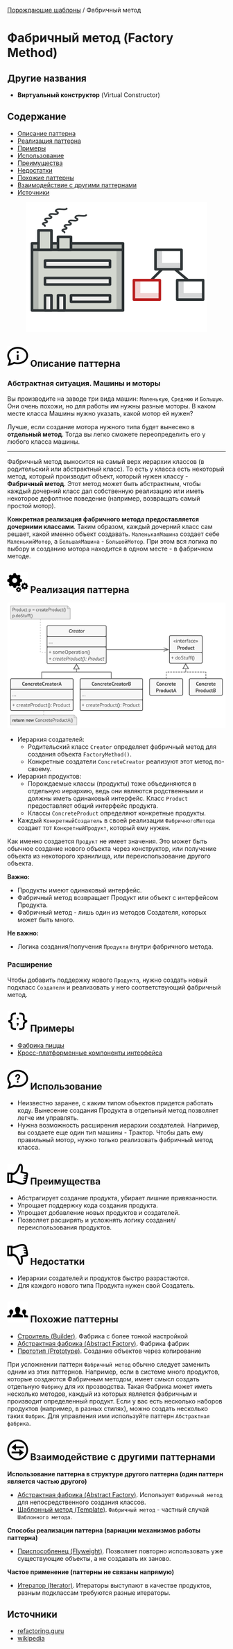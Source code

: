 [Порождающие шаблоны](../#readme) / Фабричный метод



# Фабричный метод (Factory Method)



## Другие названия

* **Виртуальный конструктор** (Virtual Constructor)



## Содержание

* [Описание паттерна](#-описание-паттерна)
* [Реализация паттерна](#-реализация-паттерна)
* [Примеры](#-примеры)
* [Использование](#-использование)
* [Преимущества](#-преимущества)
* [Недостатки](#-недостатки)
* [Похожие паттерны](#-похожие-паттерны)
* [Взаимодействие с другими паттернами](#-взаимодействие-с-другими-паттернами)
* [Источники](#источники)


<p style="text-align: center">
  <img src="./scheme/img.png" />
</p>


## ![](../../ui/info.svg) Описание паттерна


### Абстрактная ситуация. Машины и моторы

Вы производите на заводе три вида машин: `Маленькую`, `Среднюю` и `Большую`. Они очень похожи, но для работы им нужны разные моторы. В каком месте класса Машины нужно указать, какой мотор ей нужен?

Лучше, если создание мотора нужного типа будет вынесено в **отдельный метод**. Тогда вы легко сможете переопределить его у любого класса машины.

***


Фабричный метод выносится на самый верх иерархии классов (в родительский или абстрактный класс). То есть у класса есть некоторый метод, который производит объект, который нужен классу - **Фабричный метод**. Этот метод может быть абстрактным, чтобы каждый дочерний класс дал собственную реализацию или иметь некоторое дефолтное поведение (например, возвращать самый простой мотор).

**Конкретная реализация фабричного метода предоставляется дочерними классами**. Таким образом, каждый дочерний класс сам решает, какой именно объект создавать. `МаленькаяМашина` создает себе `МаленькийМотор`, а `БольшаяМашина` - `БольшойМотор`. При этом вся логика по выбору и созданию мотора находится в одном месте - в фабричном методе.



## ![](../../ui/gear.svg) Реализация паттерна

![Схема паттерна Фабричный метод](./scheme/scheme.png)


* Иерархия создателей:
  * Родительский класс `Creator` определяет фабричный метод для создания объекта `FactoryMethod()`.
  * Конкретные создатели `ConcreteCreator` реализуют этот метод по-своему.
* Иерархия продуктов:
  * Порождаемые классы (продукты) тоже объединяются в отдельную иерархию, ведь они являются родственными и должны иметь одинаковый интерфейс. Класс `Product` предоставляет общий интерфейс продукта.
  * Классы `ConcreteProduct` определяют конкретные продукты.
* Каждый `КонкретныйСоздатель` в своей реализации `ФабричногоМетода` создает тот `КонкретныйПродукт`, который ему нужен.


Как именно создается `Продукт` не имеет значения. Это может быть обычное создание нового объекта через конструктор, или получение объекта из некоторого хранилища, или переиспользование другого объекта.


**Важно:**

* Продукты имеют одинаковый интерфейс.
* Фабричный метод возвращает Продукт или объект с интерфейсом Продукта.
* Фабричный метод - лишь один из методов Создателя, которых может быть много.

**Не важно:**

* Логика создания/получения `Продукта` внутри фабричного метода.



### Расширение

Чтобы добавить поддержку нового `Продукта`, нужно создать новый подкласс `Создателя` и реализовать у него соответствующий фабричный метод.



## ![](../../ui/code.svg) Примеры

* [Фабрика пиццы](./pizza#readme)
* [Кросс-платформенные компоненты интерфейса](./dialog#readme)



## ![](../../ui/question.svg) Использование

* Неизвестно заранее, с каким типом объектов придется работать коду. Вынесение создания Продукта в отдельный метод позволяет легче им управлять.
* Нужна возможность расширения иерархии создателей. Например, вы создаете еще один тип машины - Трактор. Чтобы дать ему правильный мотор, нужно только реализовать фабричный метод класса.



## ![](../../ui/good.svg) Преимущества

* Абстрагирует создание продукта, убирает лишние привязанности.
* Упрощает поддержку кода создания продукта.
* Упрощает добавление новых продуктов и создателей.
* Позволяет расширять и усложнять логику создания/переиспользования продуктов.



## ![](../../ui/bad.svg) Недостатки

* Иерархии создателей и продуктов быстро разрастаются.
* Для каждого нового типа Продукта нужен свой Создатель.



## ![](../../ui/twins.svg) Похожие паттерны

* [Строитель (Builder)](../builder#readme). Фабрика с более тонкой настройкой
* [Абстрактная фабрика (Abstract Factory)](../abstractFactory#readme). Фабрика фабрик
* [Прототип (Prototype)](../prototype#readme). Создание объектов через копирование


При усложнении паттерн `Фабричный метод` обычно следует заменить одним из этих паттернов. Например, если в системе много продуктов, которые создаются Фабричным методом, имеет смысл создать отдельную `Фабрику` для их прозводства. Такая Фабрика может иметь несколько методов, каждый из которых является фабричным и производит определенный продукт. Если у вас есть несколько наборов продуктов (например, в разных стилях), можно создать несколько таких `Фабрик`. Для управления ими используйте паттерн `Абстрактная фабрика`.



## ![](../../ui/interaction.svg) Взаимодействие с другими паттернами


**Использование паттерна в структуре другого паттерна (один паттерн является частью другого)**

* [Абстрактная фабрика (Abstract Factory)](../abstractFactory#readme). Использует `Фабричный метод` для непосредственного создания классов.
* [Шаблонный метод (Template)](../../behavioral/template#readme). `Фабричный метод` - частный случай `Шаблонного метода`.


**Способы реализации паттерна (вариации механизмов работы паттерна)**

* [Приспособленец (Flyweight)](../../structural/flyweight#readme). Позволяет повторно использовать уже существующие объекты, а не создавать их заново.


**Частое применение (паттерны не связаны напрямую)**

* [Итератор (Iterator)](../../behavioral/iterator#readme). Итераторы выступают в качестве продуктов, разным подклассам требуются разные итераторы.



## Источники

* [refactoring.guru](https://refactoring.guru/ru/design-patterns/factory-method)
* [wikipedia](https://ru.wikipedia.org/wiki/%D0%A4%D0%B0%D0%B1%D1%80%D0%B8%D1%87%D0%BD%D1%8B%D0%B9_%D0%BC%D0%B5%D1%82%D0%BE%D0%B4_(%D1%88%D0%B0%D0%B1%D0%BB%D0%BE%D0%BD_%D0%BF%D1%80%D0%BE%D0%B5%D0%BA%D1%82%D0%B8%D1%80%D0%BE%D0%B2%D0%B0%D0%BD%D0%B8%D1%8F))
